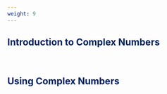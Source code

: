 ```yaml
---
weight: 9
---
```


## <span style="color:RGB(0,32,96"> Introduction to Complex Numbers </span> 
<br>

## <span style="color:RGB(0,32,96"> Using Complex Numbers </span> 
<br>